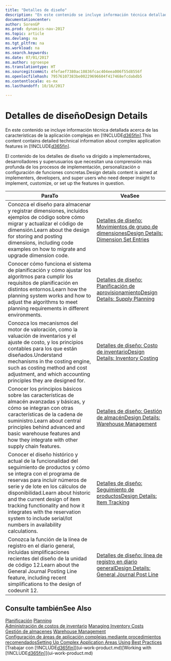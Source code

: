 ```yaml
---
title: "Detalles de diseño"
description: "En este contenido se incluye información técnica detallada acerca de las características de la aplicación complejas en [!INCLUDE[d365fin](includes/d365fin_md.md)]."
documentationcenter: 
author: SorenGP
ms.prod: dynamics-nav-2017
ms.topic: article
ms.devlang: na
ms.tgt_pltfrm: na
ms.workload: na
ms.search.keywords: 
ms.date: 07/01/2017
ms.author: sgroespe
ms.translationtype: HT
ms.sourcegitcommit: 4fefaef7380ac10836fcac404eea006f55d8556f
ms.openlocfilehash: 79576107383be00229696604f417468efcdabdb5
ms.contentlocale: es-mx
ms.lasthandoff: 10/16/2017

---
```

# <a name="design-details"></a><span data-ttu-id="cc48f-103">Detalles de diseño</span><span class="sxs-lookup"><span data-stu-id="cc48f-103">Design Details</span></span>
<span data-ttu-id="cc48f-104">En este contenido se incluye información técnica detallada acerca de las características de la aplicación complejas en [!INCLUDE[d365fin](includes/d365fin_md.md)].</span><span class="sxs-lookup"><span data-stu-id="cc48f-104">This content contains detailed technical information about complex application features in [!INCLUDE[d365fin](includes/d365fin_md.md)].</span></span>  

 <span data-ttu-id="cc48f-105">El contenido de los detalles de diseño va dirigido a implementadores, desarrolladores y superusuarios que necesitan una comprensión más profunda de los procesos de implementación, personalización o configuración de funciones concretas.</span><span class="sxs-lookup"><span data-stu-id="cc48f-105">Design details content is aimed at implementers, developers, and super users who need deeper insight to implement, customize, or set up the features in question.</span></span>  

|<span data-ttu-id="cc48f-106">**Para**</span><span class="sxs-lookup"><span data-stu-id="cc48f-106">**To**</span></span>|<span data-ttu-id="cc48f-107">**Vea**</span><span class="sxs-lookup"><span data-stu-id="cc48f-107">**See**</span></span>|  
|------------|-------------|  
|<span data-ttu-id="cc48f-108">Conozca el diseño para almacenar y registrar dimensiones, incluidos ejemplos de código sobre cómo migrar y actualizar el código de dimensión.</span><span class="sxs-lookup"><span data-stu-id="cc48f-108">Learn about the design for storing and posting dimensions, including code examples on how to migrate and upgrade dimension code.</span></span>|[<span data-ttu-id="cc48f-109">Detalles de diseño: Movimientos de grupo de dimensiones</span><span class="sxs-lookup"><span data-stu-id="cc48f-109">Design Details: Dimension Set Entries</span></span>](design-details-dimension-set-entries.md)|  
|<span data-ttu-id="cc48f-110">Conocer cómo funciona el sistema de planificación y cómo ajustar los algoritmos para cumplir los requisitos de planificación en distintos entornos.</span><span class="sxs-lookup"><span data-stu-id="cc48f-110">Learn how the planning system works and how to adjust the algorithms to meet planning requirements in different environments.</span></span>|[<span data-ttu-id="cc48f-111">Detalles de diseño: Planificación de aprovisionamiento</span><span class="sxs-lookup"><span data-stu-id="cc48f-111">Design Details: Supply Planning</span></span>](design-details-supply-planning.md)|  
|<span data-ttu-id="cc48f-112">Conozca los mecanismos del motor de valoración, como la valuación de inventarios y el ajuste de costo, y los principios contables para los que están diseñados.</span><span class="sxs-lookup"><span data-stu-id="cc48f-112">Understand mechanisms in the costing engine, such as costing method and cost adjustment, and which accounting principles they are designed for.</span></span>|[<span data-ttu-id="cc48f-113">Detalles de diseño: Costo de inventario</span><span class="sxs-lookup"><span data-stu-id="cc48f-113">Design Details: Inventory Costing</span></span>](design-details-inventory-costing.md)|  
|<span data-ttu-id="cc48f-114">Conocer los principios básicos sobre las características de almacén avanzadas y básicas, y cómo se integran con otras características de la cadena de suministro.</span><span class="sxs-lookup"><span data-stu-id="cc48f-114">Learn about central principles behind advanced and basic warehouse features and how they integrate with other supply chain features.</span></span>|[<span data-ttu-id="cc48f-115">Detalles de diseño: Gestión de almacén</span><span class="sxs-lookup"><span data-stu-id="cc48f-115">Design Details: Warehouse Management</span></span>](design-details-warehouse-management.md)|  
|<span data-ttu-id="cc48f-116">Conocer el diseño histórico y actual de la funcionalidad del seguimiento de productos y cómo se integra con el programa de reservas para incluir números de serie y de lote en los cálculos de disponibilidad.</span><span class="sxs-lookup"><span data-stu-id="cc48f-116">Learn about historic and the current design of item tracking functionality and how it integrates with the reservation system to include serial/lot numbers in availability calculations.</span></span>|[<span data-ttu-id="cc48f-117">Detalles de diseño: Seguimiento de productos</span><span class="sxs-lookup"><span data-stu-id="cc48f-117">Design Details: Item Tracking</span></span>](design-details-item-tracking.md)|  
|<span data-ttu-id="cc48f-118">Conozca la función de la línea de registro en el diario general, incluidas simplificaciones recientes del diseño de la unidad de código 12.</span><span class="sxs-lookup"><span data-stu-id="cc48f-118">Learn about the General Journal Posting Line feature, including recent simplifications to the design of codeunit 12.</span></span>|[<span data-ttu-id="cc48f-119">Detalles de diseño: línea de registro en diario general</span><span class="sxs-lookup"><span data-stu-id="cc48f-119">Design Details: General Journal Post Line</span></span>](design-details-general-journal-post-line.md)|  

## <a name="see-also"></a><span data-ttu-id="cc48f-120">Consulte también</span><span class="sxs-lookup"><span data-stu-id="cc48f-120">See Also</span></span>  
 <span data-ttu-id="cc48f-121">[Planificación](production-planning.md) </span><span class="sxs-lookup"><span data-stu-id="cc48f-121">[Planning](production-planning.md) </span></span>  
 <span data-ttu-id="cc48f-122">[Administración de costos de inventario](finance-manage-inventory-costs.md) </span><span class="sxs-lookup"><span data-stu-id="cc48f-122">[Managing Inventory Costs](finance-manage-inventory-costs.md) </span></span>  
 <span data-ttu-id="cc48f-123">[Gestión de almacenes](warehouse-manage-warehouse.md) </span><span class="sxs-lookup"><span data-stu-id="cc48f-123">[Warehouse Management](warehouse-manage-warehouse.md) </span></span>  
 [<span data-ttu-id="cc48f-124">Configuración de áreas de aplicación complejas mediante procedimientos recomendados</span><span class="sxs-lookup"><span data-stu-id="cc48f-124">Setting Up Complex Application Areas Using Best Practices</span></span>](set-up-complex-application-areas-using-best-practices.md)  
 <span data-ttu-id="cc48f-125">[Trabajar con [!INCLUDE[d365fin](includes/d365fin_md.md)]](ui-work-product.md)</span><span class="sxs-lookup"><span data-stu-id="cc48f-125">[Working with [!INCLUDE[d365fin](includes/d365fin_md.md)]](ui-work-product.md)</span></span>

